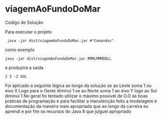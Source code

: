 # viagemAoFundoDoMar
Codigo de Solução

Para executar o projeto
```
 java -jar dist/viagemAoFundoDoMar.jar #"Comandos"
 ``` 
 como exemplo  
 ```
 java -jar dist/viagemAoFundoDoMar.jar RMMLMMMDDLL
 ``` 
e produzirá a saida 
```
2 3 -2 SUL
```

Foi aplicado a seguinte lógica ao longo da solução se ao Leste soma 1 ou eixo X 
Logo para o Oeste diminui 1 se ao Norte soma 1 ao eixo Y logo ao Sul diminui 1 
No geral foi tentado utilizar o máximo possivel de O.O às boas praticas de programação
e para facilitar a manutenção feito a modelagem e documentação da maneira mais apropriada
que ao longo da carreira eu aprendi e por fim os recursos do Java 8 que julguei apropriado